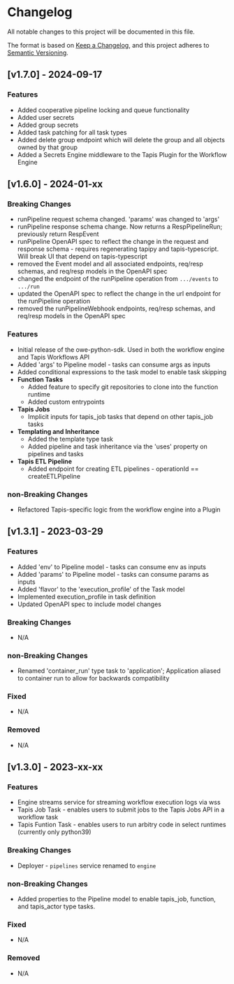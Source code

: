 # Changelog
All notable changes to this project will be documented in this file.

The format is based on [Keep a Changelog](https://keepachangelog.com/en/1.0.0/),
and this project adheres to [Semantic Versioning](https://semver.org/spec/v2.0.0.html).

## [v1.7.0] - 2024-09-17

### Features
- Added cooperative pipeline locking and queue functionality
- Added user secrets
- Added group secrets
- Added task patching for all task types
- Added delete group endpoint which will delete the group and all objects owned by that group
- Added a Secrets Engine middleware to the Tapis Plugin for the Workflow Engine

## [v1.6.0] - 2024-01-xx

### Breaking Changes
- runPipeline request schema changed. 'params' was changed to 'args'
- runPipeline response schema change. Now returns a RespPipelineRun; previously return RespEvent
- runPipeline OpenAPI spec to reflect the change in the request and response schema - requires regenerating tapipy and tapis-typescript. Will break UI that depend on tapis-typescript
- removed the Event model and all associated endpoints, req/resp schemas, and req/resp models in the OpenAPI spec 
- changed the endpoint of the runPipeline operation from `.../events` to `.../run`
- updated the OpenAPI spec to reflect the change in the url endpoint for the runPipeline operation
- removed the runPipelineWebhook endpoints, req/resp schemas, and req/resp models in the OpenAPI spec

### Features
- Initial release of the owe-python-sdk. Used in both the workflow engine and Tapis Workflows API
- Added 'args' to Pipeline model - tasks can consume args as inputs
- Added conditional expressions to the task model to enable task skipping
- **Function Tasks**
    - Added feature to specify git repositories to clone into the function runtime
    - Added custom entrypoints
- **Tapis Jobs**
    - Implicit inputs for tapis_job tasks that depend on other tapis_job tasks
- **Templating and Inheritance**
    - Added the template type task
    - Added pipeline and task inheritance via the 'uses' property on pipelines and tasks
- **Tapis ETL Pipeline**
    - Added endpoint for creating ETL pipelines - operationId == createETLPipeline

### non-Breaking Changes
- Refactored Tapis-specific logic from the workflow engine into a Plugin

## [v1.3.1] - 2023-03-29

### Features
- Added 'env' to Pipeline model - tasks can consume env as inputs
- Added 'params' to Pipeline model - tasks can consume params as inputs
- Added 'flavor' to the 'execution_profile' of the Task model
- Implemented execution_profile in task definition
- Updated OpenAPI spec to include model changes

### Breaking Changes
- N/A

### non-Breaking Changes
- Renamed 'container_run' type task to 'application'; Application aliased to container run to allow for backwards compatibility

### Fixed
- N/A

### Removed
- N/A

## [v1.3.0] - 2023-xx-xx

### Features
- Engine streams service for streaming workflow execution logs via wss
- Tapis Job Task - enables users to submit jobs to the Tapis Jobs API in a workflow task
- Tapis Funtion Task - enables users to run arbitry code in select runtimes (currently only python39) 

### Breaking Changes
- Deployer - `pipelines` service renamed to `engine`

### non-Breaking Changes
- Added properties to the Pipeline model to enable tapis_job, function, and tapis_actor type tasks.

### Fixed
- N/A

### Removed
- N/A

